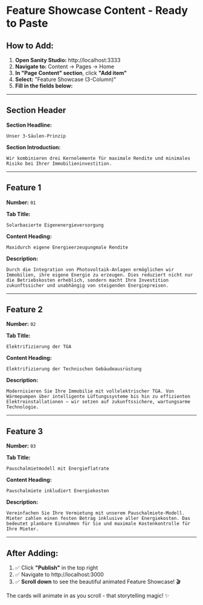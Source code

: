 # Feature Showcase Content - Ready to Paste

## How to Add:

1. **Open Sanity Studio:** http://localhost:3333
2. **Navigate to:** Content → Pages → Home
3. **In "Page Content" section**, click **"Add item"**
4. **Select:** "Feature Showcase (3-Column)"
5. **Fill in the fields below:**

---

## Section Header

**Section Headline:**
```
Unser 3-Säulen-Prinzip
```

**Section Introduction:**
```
Wir kombinieren drei Kernelemente für maximale Rendite und minimales Risiko bei Ihrer Immobilieninvestition.
```

---

## Feature 1

**Number:** `01`

**Tab Title:**
```
Solarbasierte Eigenenergieversorgung
```

**Content Heading:**
```
Maxidurch eigene Energieerzeugungmale Rendite 
```

**Description:**
```
Durch die Integration von Photovoltaik-Anlagen ermöglichen wir Immobilien, ihre eigene Energie zu erzeugen. Dies reduziert nicht nur die Betriebskosten erheblich, sondern macht Ihre Investition zukunftssicher und unabhängig von steigenden Energiepreisen.
```

---

## Feature 2

**Number:** `02`

**Tab Title:**
```
Elektrifizierung der TGA
```

**Content Heading:**
```
Elektrifizierung der Technischen Gebäudeausrüstung
```

**Description:**
```
Modernisieren Sie Ihre Immobilie mit vollelektrischer TGA. Von Wärmepumpen über intelligente Lüftungssysteme bis hin zu effizienten Elektroinstallationen – wir setzen auf zukunftssichere, wartungsarme Technologie.
```

---

## Feature 3

**Number:** `03`

**Tab Title:**
```
Pauschalmietmodell mit Energieflatrate
```

**Content Heading:**
```
Pauschalmiete inkludiert Energiekosten
```

**Description:**
```
Vereinfachen Sie Ihre Vermietung mit unserem Pauschalmiete-Modell. Mieter zahlen einen festen Betrag inklusive aller Energiekosten. Das bedeutet planbare Einnahmen für Sie und maximale Kostenkontrolle für Ihre Mieter.
```

---

## After Adding:

1. ✅ Click **"Publish"** in the top right
2. ✅ Navigate to http://localhost:3000 
3. ✅ **Scroll down** to see the beautiful animated Feature Showcase! 🎬

The cards will animate in as you scroll - that storytelling magic! ✨



